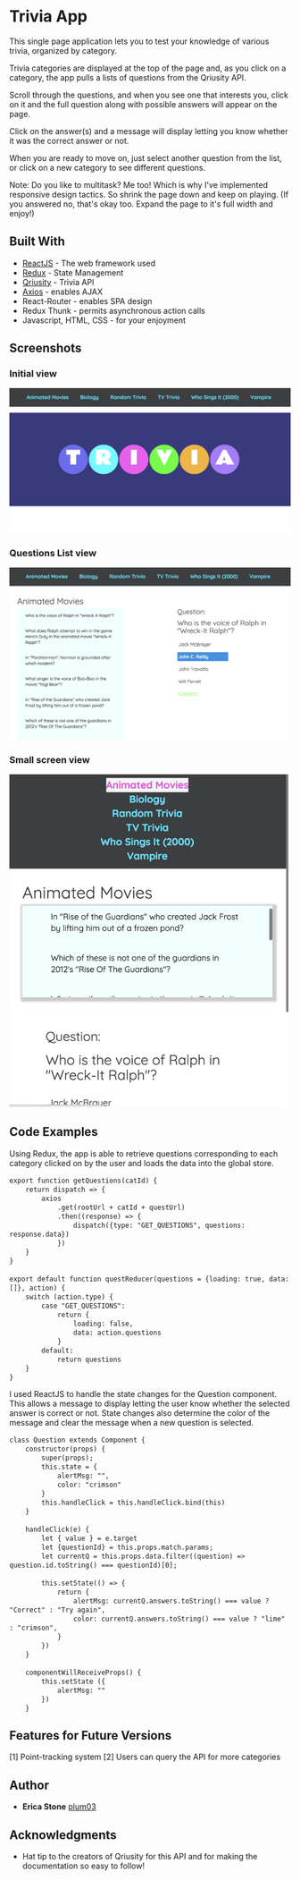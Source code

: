 # Trivia App

This single page application lets you to test your knowledge of various trivia, organized by category.

Trivia categories are displayed at the top of the page and, as you click on a category, the app pulls a lists of questions from the Qriusity API.

Scroll through the questions, and when you see one that interests you, click on it and the full question along with possible answers will appear on the page.

Click on the answer(s) and a message will display letting you know whether it was the correct answer or not.

When you are ready to move on, just select another question from the list, or click on a new category to see different questions.

Note: Do you like to multitask?  Me too!  Which is why I've implemented responsive design tactics.  So shrink the page down and keep on playing.  (If you answered no, that's okay too.  Expand the page to it's full width and enjoy!)


## Built With

* [ReactJS](https://reactjs.org/) - The web framework used
* [Redux](https://redux.js.org/) - State Management
* [Qriusity](https://qriusity.com/) - Trivia API
* [Axios](https://github.com/axios/axios) - enables AJAX
* React-Router - enables SPA design
* Redux Thunk - permits asynchronous action calls
* Javascript, HTML, CSS - for your enjoyment 


## Screenshots

### Initial view 
![Homepage Screenshot](public/images/main-full-screen.png)

### Questions List view
![App Screenshot](public/images/app-full-screen.png)

### Small screen view

<img src="public/images/app-small.png" width="500px">


## Code Examples

Using Redux, the app is able to retrieve questions corresponding to each category clicked on by the user and loads the data into the global store.

```
export function getQuestions(catId) {
    return dispatch => {
        axios
            .get(rootUrl + catId + questUrl)
            .then((response) => {
                dispatch({type: "GET_QUESTIONS", questions: response.data})
            })
    } 
}

export default function questReducer(questions = {loading: true, data: []}, action) {
    switch (action.type) {
        case "GET_QUESTIONS":
            return {
                loading: false,
                data: action.questions
            }
        default:
            return questions
    }
}

```

I used ReactJS to handle the state changes for the Question component.  This allows a message to display letting the user know whether the selected answer is correct or not.  State changes also determine the color of the message and clear the message when a new question is selected.

```
class Question extends Component {
    constructor(props) {
        super(props);
        this.state = {
            alertMsg: "",
            color: "crimson"
        }
        this.handleClick = this.handleClick.bind(this)
    }

    handleClick(e) {
        let { value } = e.target
        let {questionId} = this.props.match.params;
        let currentQ = this.props.data.filter((question) => question.id.toString() === questionId)[0];

        this.setState(() => {
            return {
                alertMsg: currentQ.answers.toString() === value ? "Correct" : "Try again",
                color: currentQ.answers.toString() === value ? "lime" : "crimson",
            } 
        })      
    }

    componentWillReceiveProps() {
        this.setState ({
            alertMsg: ""
        })
    }

```

## Features for Future Versions

[1] Point-tracking system
[2] Users can query the API for more categories


## Author

* **Erica Stone** [plum03](https://github.com/plum03)


## Acknowledgments

* Hat tip to the creators of Qriusity for this API and for making the documentation so easy to follow!


